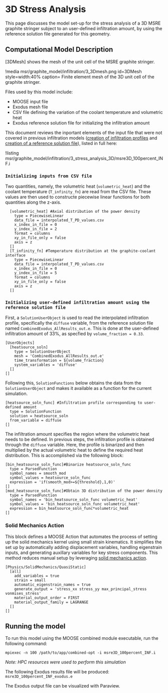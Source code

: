# 3D Stress Analysis

This page discusses the model set-up for the stress analysis of a 3D MSRE graphite stringer subject to an user-defined infiltration amount, by using the reference solution file generated for this geometry.

## Computational Model Description

[3DMesh] shows the mesh of the unit cell of the MSRE graphite stringer.

!media msr/graphite_model/infiltration/3_3Dmesh.png
      id=3DMesh
      style=width:40%
      caption= Finite element mesh of the 3D unit cell of the graphite stringer.

Files used by this model include:

- MOOSE input file
- Exodus mesh file
- CSV file defining the variation of the coolant temperature and volumetric heat
- Exodus reference solution file for initializing the infiltration amount

This document reviews the inportant elements of the input file that were not covered in previous infiltration models ([creation of infiltration profiles](infiltration_profile.md) and [creation of a reference solution file](reference_solution_file.md)), listed in full here:

!listing msr/graphite_model/infiltration/3_stress_analysis_3D/msre3D_100percent_INF.i

### `Initializing inputs from CSV file`

Two quantities, namely, the volumetric heat (`volumetric_heat`) and the coolant temperature (`T_infinity_fn`) are read from the CSV file. These values are then used to constructe piecewise linear functions for both quantities along the z-axis.

```
  [volumetric_heat] #Axial distribution of the power density
    type = PiecewiseLinear
    data_file = interpolated_T_PD_values.csv
    x_index_in_file = 0
    y_index_in_file = 2
    format = columns
    xy_in_file_only = false
    axis = z
  []
  [T_infinity_fn] #Temperature distribution at the graphite-coolant interface
    type = PiecewiseLinear
    data_file = interpolated_T_PD_values.csv
    x_index_in_file = 0
    y_index_in_file = 5
    format = columns
    xy_in_file_only = false
    axis = z
  []
```

### `Initializing user-defined infiltration amount using the reference solution file`

First, a `SolutionUserObject` is used to read the interpolated infiltration profile, specifically the `diffuse` variable, from the reference solution file named `CombinedExodus_AllResults_out.e`. This is done at the user-defined infiltration amount of 33%, as specfied by `volume_fraction = 0.33`.

```
[UserObjects]
  [heatsource_soln]
    type = SolutionUserObject
    mesh = 'CombinedExodus_AllResults_out.e'
    time_transformation = ${volume_fraction}
    system_variables = 'diffuse'
  []
[]
```

Following this, `SolutionFunctions` below obtains the data from the `SolutionUserObject` and makes it available as a function for the current simulation.

```
[heatsource_soln_func] #Infiltration profile corresponding to user-defined amount
  type = SolutionFunction
  solution = heatsource_soln
  from_variable = diffuse
[]
```

The infiltration amount specifies the region where the volumetric heat needs to be defined. In previous steps, the infiltration profile is obtained through the `diffuse` variable. Here, the profile is binarized and then multiplied by the actual volumetric heat to define the required heat distribution. This is accomplished via the following block:

```
[bin_heatsource_soln_func]#Binarize heatsource_soln_func
  type = ParsedFunction
  symbol_names = smooth_mod
  symbol_values = heatsource_soln_func
  expression = 'if(smooth_mod>=${threshold},1,0)'
[]
[mod_heatsource_soln_func]#Obtain 3D distribution of the power density
  type = ParsedFunction
  symbol_names = 'bin_heatsource_soln_func volumetric_heat'
  symbol_values = 'bin_heatsource_soln_func volumetric_heat'
  expression = bin_heatsource_soln_func*volumetric_heat
[]

```

### Solid Mechanics Action

This block defines a MOOSE Action that automates the process of setting up the solid mechanics kernel using small strain kinematics. It simplifies the set up by automatically adding displacement variables, handling eigenstrain inputs, and generating auxillary variables for key stress components. This method reduces manual setup by leveraging [solid mechanics action](https://mooseframework.inl.gov/syntax/Physics/SolidMechanics/QuasiStatic/index.html).

```
[Physics/SolidMechanics/QuasiStatic]
  [all]
    add_variables = true
    strain = small
    automatic_eigenstrain_names = true
    generate_output = 'stress_xx stress_yy max_principal_stress vonmises_stress'
    material_output_order = FIRST
    material_output_family = LAGRANGE
  []
[]
```

## Running the model

To run this model using the MOOSE combined module executable, run the following command:

```
mpiexec -n 100 /path/to/app/combined-opt -i msre3D_100percent_INF.i
```

*Note: HPC resources were used to perform this simulation*

The following Exodus results file will be produced: `msre3D_100percent_INF_exodus.e`

The Exodus output file can be visualized with Paraview.
